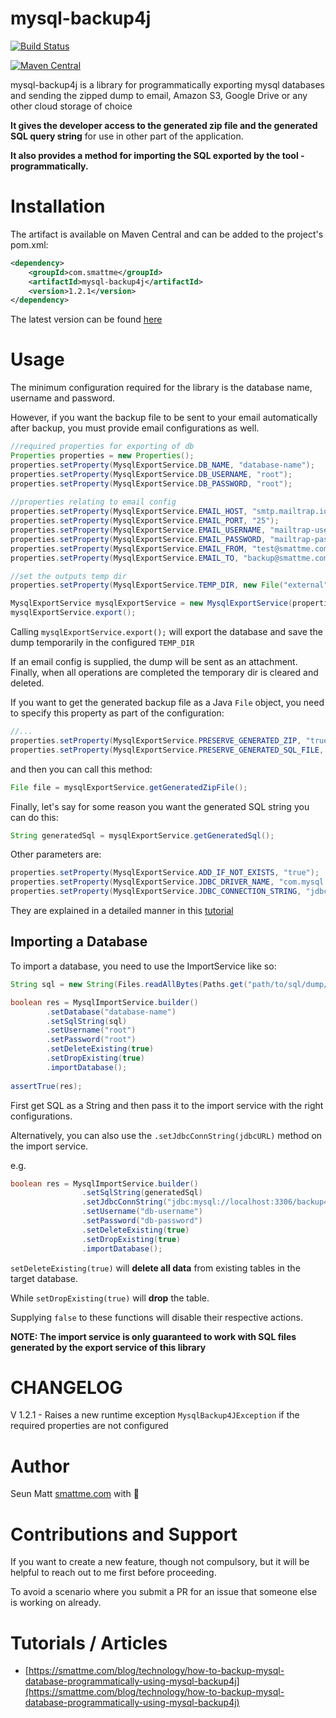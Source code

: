 mysql-backup4j
==============

[![Build Status](https://travis-ci.org/SeunMatt/mysql-backup4j.svg?branch=master)](https://travis-ci.org/SeunMatt/mysql-backup4j)

[![Maven Central](https://maven-badges.herokuapp.com/maven-central/com.smattme/mysql-backup4j/badge.svg)](https://maven-badges.herokuapp.com/maven-central/com.smattme/mysql-backup4j/badge.svg)

mysql-backup4j is a library for programmatically exporting mysql databases 
and sending the zipped dump to email, Amazon S3, Google Drive or any other cloud storage of choice

**It gives the developer access to the generated zip file and the generated SQL query string**
 for use in other part of the application. 

**It also provides a method for importing the SQL exported by the tool - programmatically.**

Installation
============
The artifact is available on Maven Central and can be added to the project's pom.xml:

```xml
<dependency>
    <groupId>com.smattme</groupId>
    <artifactId>mysql-backup4j</artifactId>
    <version>1.2.1</version>
</dependency>
```

The latest version can be found [here](http://search.maven.org/#search%7Cga%7C1%7Cg%3A%22com.smattme%22%20a%3A%22mysql-backup4j%22)

Usage
=====
The minimum configuration required for the library is the database name, username and password.

However, if you want the backup file to be sent to your email automatically after backup, you must 
provide email configurations as well.

```java
//required properties for exporting of db
Properties properties = new Properties();
properties.setProperty(MysqlExportService.DB_NAME, "database-name");
properties.setProperty(MysqlExportService.DB_USERNAME, "root");
properties.setProperty(MysqlExportService.DB_PASSWORD, "root");
        
//properties relating to email config
properties.setProperty(MysqlExportService.EMAIL_HOST, "smtp.mailtrap.io");
properties.setProperty(MysqlExportService.EMAIL_PORT, "25");
properties.setProperty(MysqlExportService.EMAIL_USERNAME, "mailtrap-username");
properties.setProperty(MysqlExportService.EMAIL_PASSWORD, "mailtrap-password");
properties.setProperty(MysqlExportService.EMAIL_FROM, "test@smattme.com");
properties.setProperty(MysqlExportService.EMAIL_TO, "backup@smattme.com");

//set the outputs temp dir
properties.setProperty(MysqlExportService.TEMP_DIR, new File("external").getPath());

MysqlExportService mysqlExportService = new MysqlExportService(properties);
mysqlExportService.export();
```

Calling `mysqlExportService.export();` will export the database and save the dump temporarily in the configured `TEMP_DIR`

If an email config is supplied, the dump will be sent as an attachment. Finally, when all operations are completed the 
temporary dir is cleared and deleted.

If you want to get the generated backup file as a Java `File` object, you need to specify this property as part of the 
configuration:

```java
//...
properties.setProperty(MysqlExportService.PRESERVE_GENERATED_ZIP, "true");
properties.setProperty(MysqlExportService.PRESERVE_GENERATED_SQL_FILE, "true");
```

and then you can call this method:

```java
File file = mysqlExportService.getGeneratedZipFile();
```

Finally, let's say for some reason you want the generated SQL string you can do this:

```java
String generatedSql = mysqlExportService.getGeneratedSql();
```

Other parameters are:

```java
properties.setProperty(MysqlExportService.ADD_IF_NOT_EXISTS, "true");
properties.setProperty(MysqlExportService.JDBC_DRIVER_NAME, "com.mysql.cj.jdbc.Driver");
properties.setProperty(MysqlExportService.JDBC_CONNECTION_STRING, "jdbc:mysql://localhost:3306/database-name?useUnicode=true&useJDBCCompliantTimezoneShift=true&useLegacyDatetimeCode=false&serverTimezone=UTC&useSSL=false");
```

They are explained in a detailed manner in this [tutorial](https://smattme.com/blog/technology/how-to-backup-mysql-database-programmatically-using-mysql-backup4j)

Importing a Database
--------------------
To import a database, you need to use the ImportService like so:

```java
String sql = new String(Files.readAllBytes(Paths.get("path/to/sql/dump/file.sql")));

boolean res = MysqlImportService.builder()
        .setDatabase("database-name")
        .setSqlString(sql)
        .setUsername("root")
        .setPassword("root")
        .setDeleteExisting(true)
        .setDropExisting(true)
        .importDatabase();
        
assertTrue(res);
```

First get SQL as a String and then pass it to the import service with the right configurations.

Alternatively, you can also use the `.setJdbcConnString(jdbcURL)` method on the import service.

e.g. 
```java
boolean res = MysqlImportService.builder()
                .setSqlString(generatedSql)
                .setJdbcConnString("jdbc:mysql://localhost:3306/backup4j_test?useUnicode=true&useJDBCCompliantTimezoneShift=true&useLegacyDatetimeCode=false&serverTimezone=UTC&useSSL=false")
                .setUsername("db-username")
                .setPassword("db-password")
                .setDeleteExisting(true)
                .setDropExisting(true)
                .importDatabase();
```

`setDeleteExisting(true)` will **delete all data** from existing tables in the target database. 

While `setDropExisting(true)` will **drop** the table. 

Supplying `false` to these functions will disable their respective actions.


**NOTE: The import service is only guaranteed to work with SQL files generated by the export service of this library**

CHANGELOG
=========
V 1.2.1
    - Raises a new runtime exception `MysqlBackup4JException` if the required properties are not configured

Author
======
Seun Matt [smattme.com](https://smattme.com) with :green_heart:

Contributions and Support
=========================
If you want to create a new feature, though not compulsory, but it will be helpful to reach out to me first before proceeding.

To avoid a scenario where you submit a PR for an issue that someone else is working on already.


Tutorials / Articles
====================
- [https://smattme.com/blog/technology/how-to-backup-mysql-database-programmatically-using-mysql-backup4j](https://smattme.com/blog/technology/how-to-backup-mysql-database-programmatically-using-mysql-backup4j)